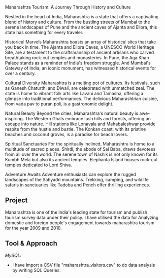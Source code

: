 Maharashtra Tourism: A Journey Through History and Culture 

Nestled in the heart of India, Maharashtra is a state that offers a captivating blend of history and culture. From the bustling streets of Mumbai to the serene landscapes of Pune and the ancient caves of Ajanta and Ellora, this state has something for every traveler.

Historical Marvels
Maharashtra boasts an array of historical sites that take you back in time. The Ajanta and Ellora Caves, a UNESCO World Heritage Site, are a testament to the craftsmanship of ancient artisans who carved breathtaking rock-cut temples and monasteries. In Pune, the Aga Khan Palace stands as a reminder of India's freedom struggle. And Mumbai's Gateway of India, an iconic monument, has witnessed historical events for over a century.

Cultural Diversity
Maharashtra is a melting pot of cultures. Its festivals, such as Ganesh Chaturthi and Diwali, are celebrated with unmatched zeal. The state is home to vibrant folk arts like Lavani and Tamasha, offering a glimpse into traditional performances. The delicious Maharashtrian cuisine, from vada pav to puran poli, is a gastronomic delight.

Natural Beauty
Beyond the cities, Maharashtra's natural beauty is awe-inspiring. The Western Ghats embrace lush hills and forests, offering an escape into nature. Hill stations like Lonavala and Mahabaleshwar provide respite from the hustle and bustle. The Konkan coast, with its pristine beaches and coconut groves, is a paradise for beach lovers.

Spiritual Sanctuaries
For the spiritually inclined, Maharashtra is home to a multitude of sacred places. Shirdi, the abode of Sai Baba, draws devotees from all over the world. The serene town of Nashik is not only known for its Kumbh Mela but also its ancient temples. Elephanta Island houses rock-cut temples dedicated to Lord Shiva.

Adventure Awaits
Adventure enthusiasts can explore the rugged landscapes of the Sahyadri mountains. Trekking, camping, and wildlife safaris in sanctuaries like Tadoba and Pench offer thrilling experiences.

## Project

Maharashtra is one of the India's leading state for tourism and publish tourism survey data under their policy. I have utilised the data for Analyzing domestic and foreign people's engagement towards maharashtra tourism for the year 2009 and 2010. 

## Tool & Approach

*MySQL*:
* I have import a CSV file "maharashtra_visitors.csv" to do data analysis by writing SQL Queries.
